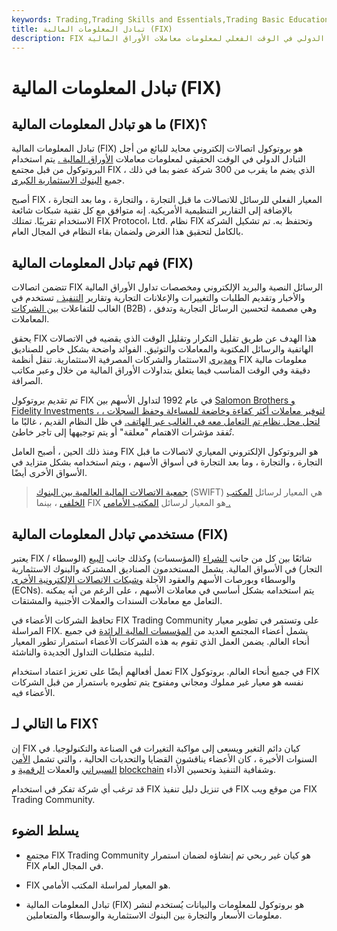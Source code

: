 ```yaml
---
keywords: Trading,Trading Skills and Essentials,Trading Basic Education,Trading Skills
title: تبادل المعلومات المالية (FIX)
description: FIX هو بروتوكول اتصال إلكتروني للتبادل الدولي في الوقت الفعلي لمعلومات معاملات الأوراق المالية.
---
```


# تبادل المعلومات المالية (FIX)
## ما هو تبادل المعلومات المالية (FIX)؟

تبادل المعلومات المالية (FIX) هو بروتوكول اتصالات إلكتروني محايد للبائع من أجل التبادل الدولي في الوقت الحقيقي لمعلومات معاملات [الأوراق المالية .](/security) يتم استخدام البروتوكول من قبل مجتمع FIX ، الذي يضم ما يقرب من 300 شركة عضو بما في ذلك جميع [البنوك الاستثمارية الكبرى](/investmentbank).

أصبح FIX المعيار الفعلي للرسائل للاتصالات ما قبل التجارة ، والتجارة ، وما بعد التجارة ، بالإضافة إلى التقارير التنظيمية الأمريكية. إنه متوافق مع كل تقنية شبكات شائعة الاستخدام تقريبًا. تمتلك FIX Protocol، Ltd. نظام FIX وتحتفظ به. تم تشكيل الشركة بالكامل لتحقيق هذا الغرض ولضمان بقاء النظام في المجال العام.

## فهم تبادل المعلومات المالية (FIX)

تتضمن اتصالات FIX الرسائل النصية والبريد الإلكتروني ومخصصات تداول الأوراق المالية والأخبار وتقديم الطلبات والتغييرات والإعلانات التجارية وتقارير [التنفيذ .](/execution) تستخدم في الغالب للتفاعلات [بين الشركات](/btob) (B2B) ، وهي مصممة لتحسين الرسائل التجارية وتدفق المعاملات.

يحقق FIX هذا الهدف عن طريق تقليل التكرار وتقليل الوقت الذي يقضيه في الاتصالات الهاتفية والرسائل المكتوبة والمعاملات والتوثيق. الفوائد واضحة بشكل خاص للصناديق [ومديري](/investment-manager) الاستثمار والشركات المصرفية الاستثمارية. تنقل أنظمة FIX معلومات مالية دقيقة وفي الوقت المناسب فيما يتعلق بتداولات الأوراق المالية من خلال وعبر مكاتب الصرافة.

تم تقديم بروتوكول FIX في عام 1992 لتداول الأسهم بين [Salomon Brothers و Fidelity Investments ، لتوفير معاملات أكثر كفاءة وخاضعة للمساءلة وحفظ السجلات ، لتحل محل نظام تم التعامل معه في الغالب عبر الهاتف.](/salomon-brothers) في ظل النظام القديم ، غالبًا ما تُفقد مؤشرات الاهتمام "معلقة" أو يتم توجيهها إلى تاجر خاطئ.

ومنذ ذلك الحين ، أصبح العامل FIX هو البروتوكول الإلكتروني المعياري لاتصالات ما قبل التجارة ، والتجارة ، وما بعد التجارة في أسواق الأسهم ، ويتم استخدامه بشكل متزايد في الأسواق الأخرى أيضًا.

> [جمعية الاتصالات المالية العالمية بين البنوك](/swift) (SWIFT) هي المعيار لرسائل [المكتب الخلفي](/backoffice) ، بينما FIX هو المعيار لرسائل [المكتب الأمامي .](/frontoffice)

>

## مستخدمي تبادل المعلومات المالية (FIX)

يعتبر FIX شائعًا بين كل من جانب [الشراء](/buyside) (المؤسسات) وكذلك جانب [البيع](/sellside) (الوسطاء / التجار) في الأسواق المالية. يشمل المستخدمون الصناديق المشتركة والبنوك الاستثمارية والوسطاء وبورصات الأسهم والعقود الآجلة [وشبكات الاتصالات الإلكترونية الأخرى](/ecn) (ECNs). يتم استخدامه بشكل أساسي في معاملات الأسهم ، على الرغم من أنه يمكنه التعامل مع معاملات السندات والعملات الأجنبية والمشتقات.

تحافظ الشركات الأعضاء في FIX Trading Community على وتستمر في تطوير معيار المراسلة FIX. يشمل أعضاء المجتمع العديد من [المؤسسات المالية الرائدة](/financialinstitution) في جميع أنحاء العالم. يضمن العمل الذي تقوم به هذه الشركات الأعضاء استمرار تطور المعيار لتلبية متطلبات التداول الجديدة والناشئة.

تعمل أفعالهم أيضًا على تعزيز اعتماد استخدام FIX في جميع أنحاء العالم. بروتوكول FIX نفسه هو معيار غير مملوك ومجاني ومفتوح يتم تطويره باستمرار من قبل الشركات الأعضاء فيه.

## ما التالي لـ FIX؟

إن FIX كيان دائم التغير ويسعى إلى مواكبة التغيرات في الصناعة والتكنولوجيا. في السنوات الأخيرة ، كان الأعضاء يناقشون القضايا والتحديات الحالية ، والتي تشمل [الأمن السيبراني](/cybersecurity) والعملات [الرقمية](/cryptocurrency) و [blockchain](/blockchain) وشفافية التنفيذ وتحسين الأداء.

قد ترغب أي شركة تفكر في استخدام FIX في تنزيل دليل تنفيذ FIX من موقع ويب FIX Trading Community.

## يسلط الضوء

- مجتمع FIX Trading Community هو كيان غير ربحي تم إنشاؤه لضمان استمرار FIX في المجال العام.

- FIX هو المعيار لمراسلة المكتب الأمامي.

- تبادل المعلومات المالية (FIX) هو بروتوكول للمعلومات والبيانات يُستخدم لنشر معلومات الأسعار والتجارة بين البنوك الاستثمارية والوسطاء والمتعاملين.

